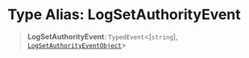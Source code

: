 # Type Alias: LogSetAuthorityEvent

> **LogSetAuthorityEvent**: `TypedEvent`\<\[`string`\], [`LogSetAuthorityEventObject`](../interfaces/LogSetAuthorityEventObject.md)\>
